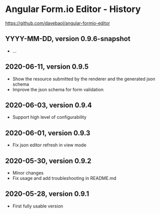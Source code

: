 # Angular Form.io Editor - History

https://github.com/davebaol/angular-formio-editor


## YYYY-MM-DD, version 0.9.6-snapshot

- ...


## 2020-06-11, version 0.9.5

- Show the resource submitted by the renderer and the generated json schema
- Improve the json schema for form validation


## 2020-06-03, version 0.9.4

- Support high level of configurability


## 2020-06-01, version 0.9.3

- Fix json editor refresh in view mode


## 2020-05-30, version 0.9.2

- Minor changes
- Fix usage and add troubleshooting in README.md


## 2020-05-28, version 0.9.1

- First fully usable version
